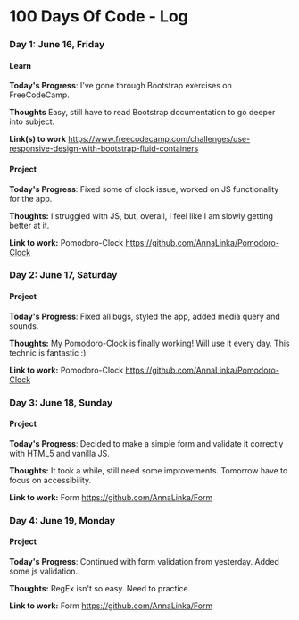 # 100 Days Of Code - Log

### Day 1: June 16, Friday

#### Learn
**Today's Progress**: I've gone through Bootstrap exercises on FreeCodeCamp.

**Thoughts** Easy, still have to read Bootstrap documentation to go deeper into subject.

**Link(s) to work** https://www.freecodecamp.com/challenges/use-responsive-design-with-bootstrap-fluid-containers

#### Project
**Today's Progress**: Fixed some of clock issue, worked on JS functionality for the app.

**Thoughts:** I struggled with JS, but, overall, I feel like I am slowly getting better at it.

**Link to work:** Pomodoro-Clock https://github.com/AnnaLinka/Pomodoro-Clock

### Day 2: June 17, Saturday

#### Project
**Today's Progress**: Fixed all bugs, styled the app, added media query and sounds.

**Thoughts:** My Pomodoro-Clock is finally working! Will use it every day. This technic is fantastic :)

**Link to work:** Pomodoro-Clock https://github.com/AnnaLinka/Pomodoro-Clock

### Day 3: June 18, Sunday

#### Project
**Today's Progress**: Decided to make a simple form and validate it correctly with HTML5 and vanilla JS.

**Thoughts:** It took a while, still need some improvements. Tomorrow have to focus on accessibility.

**Link to work:** Form https://github.com/AnnaLinka/Form

### Day 4: June 19, Monday

#### Project
**Today's Progress**: Continued with form validation from yesterday. Added some js validation.

**Thoughts:** RegEx isn't so easy. Need to practice.

**Link to work:** Form https://github.com/AnnaLinka/Form
